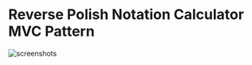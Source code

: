 # Reverse Polish Notation Calculator MVC Pattern
![screenshots](https://i.ibb.co/3YYtqDM/Screenshot-137.png)